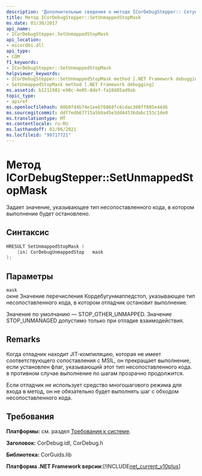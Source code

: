 ```yaml
---
description: 'Дополнительные сведения о методе ICorDebugStepper:: Сетунмаппедстопмаск'
title: Метод ICorDebugStepper::SetUnmappedStopMask
ms.date: 03/30/2017
api_name:
- ICorDebugStepper.SetUnmappedStopMask
api_location:
- mscordbi.dll
api_type:
- COM
f1_keywords:
- ICorDebugStepper::SetUnmappedStopMask
helpviewer_keywords:
- ICorDebugStepper::SetUnmappedStopMask method [.NET Framework debugging]
- SetUnmappedStopMask method [.NET Framework debugging]
ms.assetid: b1211981-e90c-4e05-8def-fa18d85ad9ab
topic_type:
- apiref
ms.openlocfilehash: 60b8fd4b74e1eeb76868fc6cdac308ff805e44db
ms.sourcegitcommit: ddf7edb67715a5b9a45e3dd44536dabc153c1de0
ms.translationtype: MT
ms.contentlocale: ru-RU
ms.lasthandoff: 02/06/2021
ms.locfileid: "99717721"
---
```

# <a name="icordebugsteppersetunmappedstopmask-method"></a>Метод ICorDebugStepper::SetUnmappedStopMask

Задает значение, указывающее тип несопоставленного кода, в котором выполнение будет остановлено.  
  
## <a name="syntax"></a>Синтаксис  
  
```cpp  
HRESULT SetUnmappedStopMask (  
    [in] CorDebugUnmappedStop   mask  
);  
```  
  
## <a name="parameters"></a>Параметры  

 `mask`  
 окне Значение перечисления Кордебугунмаппедстоп, указывающее тип несопоставленного кода, в котором отладчик остановит выполнение.  
  
 Значение по умолчанию — STOP_OTHER_UNMAPPED. Значение STOP_UNMANAGED допустимо только при отладке взаимодействия.  
  
## <a name="remarks"></a>Remarks  

 Когда отладчик находит JIT-компиляцию, которая не имеет соответствующего сопоставления с MSIL, он прекращает выполнение, если установлен флаг, указывающий этот тип несопоставленного кода. в противном случае выполнение по шагам прозрачно продолжится.  
  
 Если отладчик не использует средство многошагового режима для входа в метод, он не обязательно будет выполнять шаг с обходом несопоставленного кода.  
  
## <a name="requirements"></a>Требования  

 **Платформы:** см. раздел [Требования к системе](../../get-started/system-requirements.md).  
  
 **Заголовок:** CorDebug.idl, CorDebug.h  
  
 **Библиотека:** CorGuids.lib  
  
 **Платформа .NET Framework версии:**[!INCLUDE[net_current_v10plus](../../../../includes/net-current-v10plus-md.md)]
